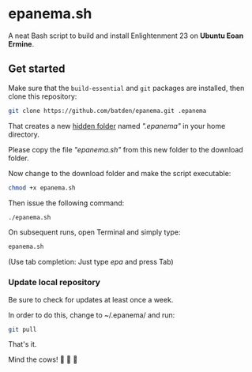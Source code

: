 # epanema.sh

A neat Bash script to build and install Enlightenment 23 on **Ubuntu Eoan Ermine**.

## Get started

Make sure that the `build-essential` and `git` packages are installed, then clone this repository:

```bash
git clone https://github.com/batden/epanema.git .epanema
```

That creates a new [hidden folder](https://help.ubuntu.com/stable/ubuntu-help/files-hidden#) named _".epanema"_ in your home directory.

Please copy the file _"epanema.sh"_ from this new folder to the download folder.

Now change to the download folder and make the script executable:

```bash
chmod +x epanema.sh
```

Then issue the following command:

```bash
./epanema.sh
```

On subsequent runs, open Terminal and simply type:

```bash
epanema.sh
```

(Use tab completion: Just type _epa_ and press Tab)

### Update local repository

Be sure to check for updates at least once a week.

In order to do this, change to ~/.epanema/ and run:

```bash
git pull
```

That's it.

Mind the cows! :cow2: :cow2: :cow2:

